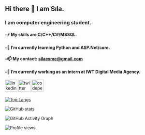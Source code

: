 ## Hi there 👋 I am Sıla.
### I am computer engineering student.
#### -⚡ My skills are C/C++/C#/MSSQL.
#### -🌱 I’m currently learning Python and ASP.Net/core.
#### -📫 My contact: silaesme@gmail.com
#### -🔭 I’m currently working as an intern at IWT Digital Media Agency.

[<img src='https://cdn.jsdelivr.net/npm/simple-icons@3.0.1/icons/linkedin.svg' alt='linkedin' height='40'>](https://www.linkedin.com/in/silaesme/) [<img src='https://cdn.jsdelivr.net/npm/simple-icons@3.0.1/icons/twitter.svg' alt='twitter' height='40'>](https://twitter.com/dossrior) [<img src='https://cdn.jsdelivr.net/npm/simple-icons@3.0.1/icons/codepen.svg' alt='codepen' height='40'>](https://codepen.io/silaesme)  

[![Top Langs](https://github-readme-stats.vercel.app/api/top-langs/?username=SilaEsme)](https://github.com/anuraghazra/github-readme-stats)

![GitHub stats](https://github-readme-stats.vercel.app/api?username=SilaEsme&show_icons=true)  

![GitHub Activity Graph](https://activity-graph.herokuapp.com/graph?username=SilaEsme)  

![Profile views](https://gpvc.arturio.dev/SilaEsme)  

<!--
**SilaEsme/SilaEsme** is a ✨ _special_ ✨ repository because its `README.md` (this file) appears on your GitHub profile.

Here are some ideas to get you started:

- 🔭 I’m currently working on ...
- 🌱 I’m currently learning ...
- 👯 I’m looking to collaborate on ...
- 🤔 I’m looking for help with ...
- 💬 Ask me about ...
- 📫 How to reach me: ...
- 😄 Pronouns: ...
- ⚡ Fun fact: ...
-->
